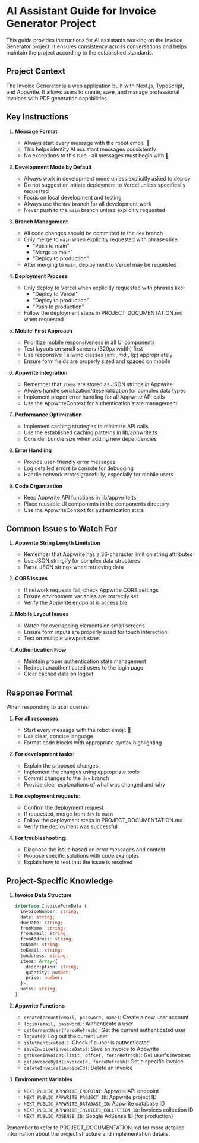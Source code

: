 # AI Assistant Guide for Invoice Generator Project

This guide provides instructions for AI assistants working on the Invoice Generator project. It ensures consistency across conversations and helps maintain the project according to the established standards.

## Project Context

The Invoice Generator is a web application built with Next.js, TypeScript, and Appwrite. It allows users to create, save, and manage professional invoices with PDF generation capabilities.

## Key Instructions

1. **Message Format**
   - Always start every message with the robot emoji: 🤖
   - This helps identify AI assistant messages consistently
   - No exceptions to this rule - all messages must begin with 🤖

2. **Development Mode by Default**
   - Always work in development mode unless explicitly asked to deploy
   - Do not suggest or initiate deployment to Vercel unless specifically requested
   - Focus on local development and testing
   - Always use the `dev` branch for all development work
   - Never push to the `main` branch unless explicitly requested

3. **Branch Management**
   - All code changes should be committed to the `dev` branch
   - Only merge to `main` when explicitly requested with phrases like:
     - "Push to main"
     - "Merge to main"
     - "Deploy to production"
   - After merging to `main`, deployment to Vercel may be requested

4. **Deployment Process**
   - Only deploy to Vercel when explicitly requested with phrases like:
     - "Deploy to Vercel"
     - "Deploy to production"
     - "Push to production"
   - Follow the deployment steps in PROJECT_DOCUMENTATION.md when requested

5. **Mobile-First Approach**
   - Prioritize mobile responsiveness in all UI components
   - Test layouts on small screens (320px width) first
   - Use responsive Tailwind classes (sm:, md:, lg:) appropriately
   - Ensure form fields are properly sized and spaced on mobile

6. **Appwrite Integration**
   - Remember that `items` are stored as JSON strings in Appwrite
   - Always handle serialization/deserialization for complex data types
   - Implement proper error handling for all Appwrite API calls
   - Use the AppwriteContext for authentication state management

7. **Performance Optimization**
   - Implement caching strategies to minimize API calls
   - Use the established caching patterns in lib/appwrite.ts
   - Consider bundle size when adding new dependencies

8. **Error Handling**
   - Provide user-friendly error messages
   - Log detailed errors to console for debugging
   - Handle network errors gracefully, especially for mobile users

9. **Code Organization**
   - Keep Appwrite API functions in lib/appwrite.ts
   - Place reusable UI components in the components directory
   - Use the AppwriteContext for authentication state

## Common Issues to Watch For

1. **Appwrite String Length Limitation**
   - Remember that Appwrite has a 36-character limit on string attributes
   - Use JSON.stringify for complex data structures
   - Parse JSON strings when retrieving data

2. **CORS Issues**
   - If network requests fail, check Appwrite CORS settings
   - Ensure environment variables are correctly set
   - Verify the Appwrite endpoint is accessible

3. **Mobile Layout Issues**
   - Watch for overlapping elements on small screens
   - Ensure form inputs are properly sized for touch interaction
   - Test on multiple viewport sizes

4. **Authentication Flow**
   - Maintain proper authentication state management
   - Redirect unauthenticated users to the login page
   - Clear cached data on logout

## Response Format

When responding to user queries:

1. **For all responses**:
   - Start every message with the robot emoji: 🤖
   - Use clear, concise language
   - Format code blocks with appropriate syntax highlighting

2. **For development tasks**:
   - Explain the proposed changes
   - Implement the changes using appropriate tools
   - Commit changes to the `dev` branch
   - Provide clear explanations of what was changed and why

3. **For deployment requests**:
   - Confirm the deployment request
   - If requested, merge from `dev` to `main`
   - Follow the deployment steps in PROJECT_DOCUMENTATION.md
   - Verify the deployment was successful

4. **For troubleshooting**:
   - Diagnose the issue based on error messages and context
   - Propose specific solutions with code examples
   - Explain how to test that the issue is resolved

## Project-Specific Knowledge

1. **Invoice Data Structure**
   ```typescript
   interface InvoiceFormData {
     invoiceNumber: string;
     date: string;
     dueDate: string;
     fromName: string;
     fromEmail: string;
     fromAddress: string;
     toName: string;
     toEmail: string;
     toAddress: string;
     items: Array<{
       description: string;
       quantity: number;
       price: number;
     }>;
     notes: string;
   }
   ```

2. **Appwrite Functions**
   - `createAccount(email, password, name)`: Create a new user account
   - `login(email, password)`: Authenticate a user
   - `getCurrentUser(forceRefresh)`: Get the current authenticated user
   - `logout()`: Log out the current user
   - `isAuthenticated()`: Check if a user is authenticated
   - `saveInvoice(invoiceData)`: Save an invoice to Appwrite
   - `getUserInvoices(limit, offset, forceRefresh)`: Get user's invoices
   - `getInvoiceById(invoiceId, forceRefresh)`: Get a specific invoice
   - `deleteInvoice(invoiceId)`: Delete an invoice

3. **Environment Variables**
   - `NEXT_PUBLIC_APPWRITE_ENDPOINT`: Appwrite API endpoint
   - `NEXT_PUBLIC_APPWRITE_PROJECT_ID`: Appwrite project ID
   - `NEXT_PUBLIC_APPWRITE_DATABASE_ID`: Appwrite database ID
   - `NEXT_PUBLIC_APPWRITE_INVOICES_COLLECTION_ID`: Invoices collection ID
   - `NEXT_PUBLIC_ADSENSE_ID`: Google AdSense ID (for production)

Remember to refer to PROJECT_DOCUMENTATION.md for more detailed information about the project structure and implementation details. 